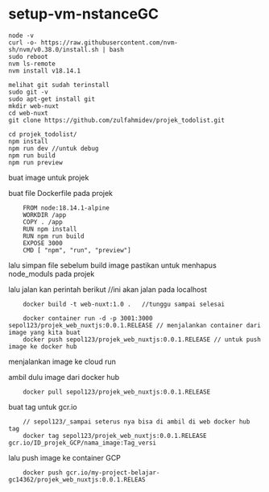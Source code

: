 # setup-vm-nstanceGC

    node -v
    curl -o- https://raw.githubusercontent.com/nvm-sh/nvm/v0.38.0/install.sh | bash
    sudo reboot
    nvm ls-remote
    nvm install v18.14.1
    
    melihat git sudah terinstall
    sudo git -v
    sudo apt-get install git
    mkdir web-nuxt
    cd web-nuxt
    git clone https://github.com/zulfahmidev/projek_todolist.git
    
    cd projek_todolist/
    npm install
    npm run dev //untuk debug
    npm run build
    npm run preview 





buat image untuk projek

buat file Dockerfile pada projek

        FROM node:18.14.1-alpine
        WORKDIR /app
        COPY . /app
        RUN npm install
        RUN npm run build
        EXPOSE 3000
        CMD [ "npm", "run", "preview"]
        
lalu simpan file sebelum build image pastikan untuk menhapus node_moduls pada projek

lalu jalan kan perintah berikut
//ini akan jalan pada localhost
        
        docker build -t web-nuxt:1.0 .   //tunggu sampai selesai
        
        docker container run -d -p 3001:3000 sepol123/projek_web_nuxtjs:0.0.1.RELEASE // menjalankan container dari image yang kita buat
        docker push sepol123/projek_web_nuxtjs:0.0.1.RELEASE // untuk push image ke docker hub
        
menjalankan image ke cloud run 

ambil dulu image dari docker hub
        
        docker pull sepol123/projek_web_nuxtjs:0.0.1.RELEASE

buat tag untuk gcr.io

        // sepol123/_sampai seterus nya bisa di ambil di web docker hub tag
        docker tag sepol123/projek_web_nuxtjs:0.0.1.RELEASE gcr.io/ID_projek_GCP/nama_image:Tag_versi 

lalu push image ke container GCP 

        docker push gcr.io/my-project-belajar-gc14362/projek_web_nuxtjs:0.0.1.RELEAS
        
